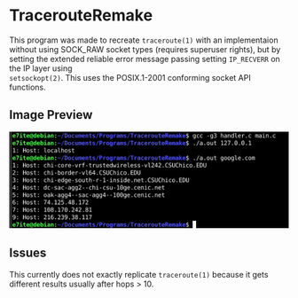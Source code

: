 # TracerouteRemake

This program was made to recreate `traceroute(1)` with an implementaion 
without using SOCK_RAW socket types (requires superuser rights), but by setting 
the extended reliable error message passing setting `IP_RECVERR` on the IP layer using  
`setsockopt(2)`. This uses the POSIX.1-2001 conforming socket API functions. 

## Image Preview
![](/preview.png)

## Issues
This currently does not exactly replicate `traceroute(1)` because it gets different 
results usually after hops > 10.
